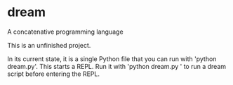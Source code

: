 # dream
A concatenative programming language

This is an unfinished project. 

In its current state, it is a single Python file that you can run with 'python dream.py'. This starts a REPL. Run it with 'python dream.py <filename>' to run a dream script before entering the REPL.
  
  

